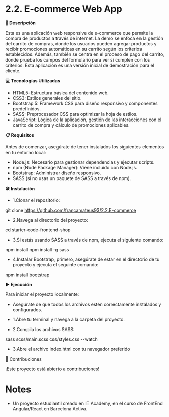 # 2.2. E-commerce Web App

**📄 Descripción**

Esta es una aplicación web responsive de e-commerce que permite la compra de productos a través de internet. La demo se enfoca en la gestión del carrito de compras, donde los usuarios pueden agregar productos y recibir promociones automáticas en su carrito según los criterios establecidos. Además, también se centra en el proceso de pago del carrito, donde prueba los campos del formulario para ver si cumplen con los criterios. Esta aplicación es una versión inicial de demostración para el cliente.

**💻 Tecnologías Utilizadas**

- HTML5: Estructura básica del contenido web.
- CSS3: Estilos generales del sitio.
- Bootstrap 5: Framework CSS para diseño responsivo y componentes predefinidos.
- SASS: Preprocesador CSS para optimizar la hoja de estilos.
- JavaScript: Lógica de la aplicación, gestión de las interacciones con el carrito de compra y cálculo de promociones aplicables.

**📋 Requisitos**

Antes de comenzar, asegúrate de tener instalados los siguientes elementos en tu entorno local:

- Node.js: Necesario para gestionar dependencias y ejecutar scripts.
- npm (Node Package Manager): Viene incluido con Node.js.
- Bootstrap: Administrar diseño responsivo.
- SASS (si no usas un paquete de SASS a través de npm).

**🛠️ Instalación**

- 1.Clonar el repositorio:

git clone https://github.com/francamateus93/2.2.E-commerce

- 2.Navega al directorio del proyecto:

cd starter-code-frontend-shop

- 3.Si estás usando SASS a través de npm, ejecuta el siguiente comando:

npm install npm install -g sass

- 4.Instalar Bootstrap, primero, asegúrate de estar en el directorio de tu proyecto y ejecuta el seguinte comando:

npm install bootstrap

**▶️ Ejecución**

Para iniciar el proyecto localmente:

- Asegúrate de que todos los archivos estén correctamente instalados y configurados.

- 1.Abre tu terminal y navega a la carpeta del proyecto.

- 2.Compila los archivos SASS:

sass scss/main.scss css/styles.css --watch

- 3.Abre el archivo index.html con tu navegador preferido

🤝 Contribuciones

¡Este proyecto está abierto a contribuciones!

# Notes

- Un proyecto estudiantil creado en IT Academy, en el curso de FrontEnd Angular/React en Barcelona Activa.
